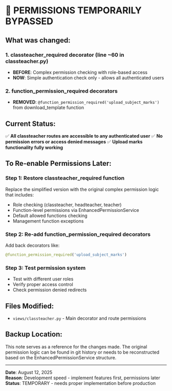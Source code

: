 # 🚨 PERMISSIONS TEMPORARILY BYPASSED

## What was changed:

### 1. **classteacher_required decorator** (line ~60 in classteacher.py)

- **BEFORE**: Complex permission checking with role-based access
- **NOW**: Simple authentication check only - allows all authenticated users

### 2. **function_permission_required decorators**

- **REMOVED**: `@function_permission_required('upload_subject_marks')` from download_template function

## Current Status:

✅ **All classteacher routes are accessible to any authenticated user**
✅ **No permission errors or access denied messages**
✅ **Upload marks functionality fully working**

## To Re-enable Permissions Later:

### Step 1: Restore classteacher_required function

Replace the simplified version with the original complex permission logic that includes:

- Role checking (classteacher, headteacher, teacher)
- Function-level permissions via EnhancedPermissionService
- Default allowed functions checking
- Management function exceptions

### Step 2: Re-add function_permission_required decorators

Add back decorators like:

```python
@function_permission_required('upload_subject_marks')
```

### Step 3: Test permission system

- Test with different user roles
- Verify proper access control
- Check permission denied redirects

## Files Modified:

- `views/classteacher.py` - Main decorator and route permissions

## Backup Location:

This note serves as a reference for the changes made. The original permission logic can be found in git history or needs to be reconstructed based on the EnhancedPermissionService structure.

---

**Date**: August 12, 2025  
**Reason**: Development speed - implement features first, permissions later  
**Status**: TEMPORARY - needs proper implementation before production
